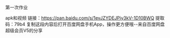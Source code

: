 第一次作业



apk和视频
链接：https://pan.baidu.com/s/1evJZYDEJPiy3kV-1D10BWQ 
提取码：79b4 
复制这段内容后打开百度网盘手机App，操作更方便哦--来自百度网盘超级会员V5的分享
